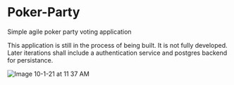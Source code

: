 # Poker-Party

Simple agile poker party voting application

This application is still in the process of being built. It is not fully developed. Later iterations shall include a authentication service and postgres backend for persistance. 


![Image 10-1-21 at 11 37 AM](https://user-images.githubusercontent.com/53586366/135648418-da611273-4341-4549-8230-3bd883d901f7.jpg)
